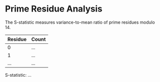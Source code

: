 # Prime Residue Analysis

The S-statistic measures variance-to-mean ratio of prime residues modulo 14.

| Residue | Count |
| ------- | ----- |
| 0       | ...   |
| 1       | ...   |
| ...     | ...   |

S-statistic: ...
